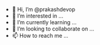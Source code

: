 - 👋 Hi, I’m @prakashdevop
- 👀 I’m interested in ...
- 🌱 I’m currently learning ...
- 💞️ I’m looking to collaborate on ...
- 📫 How to reach me ...

<!---
prakashdevop/prakashdevop is a ✨ special ✨ repository because its `README.md` (this file) appears on your GitHub profile.
You can click the Preview link to take a look at your changes.
--->
